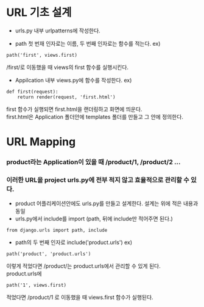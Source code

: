# URL 기초 설계
* urls.py 내부 urlpatterns에 작성한다.

* path 첫 번재 인자로는 이름, 두 번째 인자로는 함수를 적는다.
ex)
```
path('first', views.first)
```
/first/로 이동했을 때 views의 first 함수를 실행시킨다.

* Appilcation 내부 views.py에 함수를 작성한다.
ex)
```
def first(request):
    return render(request, 'first.html')
```
first 함수가 실행되면 first.html을 랜더링하고 화면에 띄운다.<br>
first.html은 Application 폴더안에 templates 폴더를 만들고 그 안에 정의한다.

# URL Mapping
### product라는 Application이 있을 때 /product/1, /product/2 ... 
### 이러한 URL을 project urls.py에 전부 적지 않고 효율적으로 관리할 수 있다.
* product 어플리케이션안에도 urls.py를 만들고 설계한다. 설계는 위에 적은 내용과 동일
* urls.py에서 include를 import (path, 뒤에 include만 적어주면 된다.)
```
from django.urls import path, include
```
* path의 두 번째 인자로 include('product.urls')
ex)
```
path('product', 'product.urls')
```
이렇게 적었다면 /product/는 product.urls에서 관리할 수 있게 된다.<br>
product.urls에
```
path('1', views.first)
```
 적었다면 /product/1 로 이동했을 때 views.first 함수가 실행된다.

